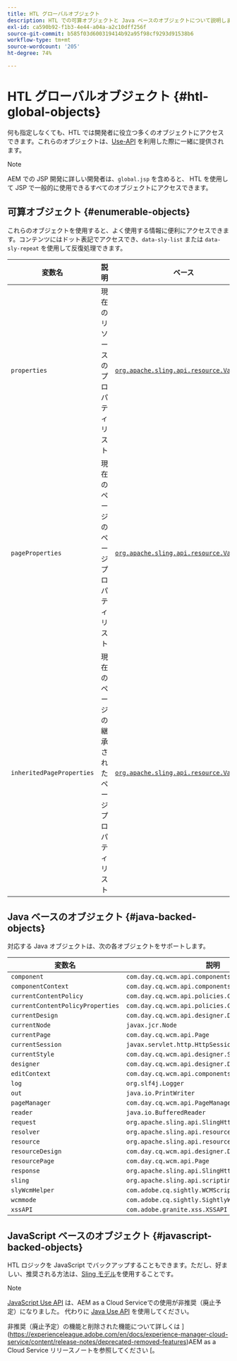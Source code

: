 ```yaml
---
title: HTL グローバルオブジェクト
description: HTL での可算オブジェクトと Java ベースのオブジェクトについて説明します。
exl-id: ca590b92-f1b3-4e44-a04a-a2c10dff256f
source-git-commit: b585f03d600319414b92a95f98cf9293d91538b6
workflow-type: tm+mt
source-wordcount: '205'
ht-degree: 74%

---
```



# HTL グローバルオブジェクト {#htl-global-objects}

何も指定しなくても、HTL では開発者に役立つ多くのオブジェクトにアクセスできます。これらのオブジェクトは、[Use-API](java-use-api.md) を利用した際に一緒に提供されます。

>[!NOTE]
>
>AEM での JSP 開発に詳しい開発者は、`global.jsp` を含めると、 HTL を使用して JSP で一般的に使用できるすべてのオブジェクトにアクセスできます。

## 可算オブジェクト {#enumerable-objects}

これらのオブジェクトを使用すると、よく使用する情報に便利にアクセスできます。コンテンツにはドット表記でアクセスでき、`data-sly-list` または `data-sly-repeat` を使用して反復処理できます。

| 変数名 | 説明 | ベース |
|--- |--- |--- |
| `properties` | 現在のリソースのプロパティリスト | [`org.apache.sling.api.resource.ValueMap`](https://developer.adobe.com/experience-manager/reference-materials/6-5/javadoc/org/apache/sling/api/resource/ValueMap.html) |
| `pageProperties` | 現在のページのページプロパティリスト | [`org.apache.sling.api.resource.ValueMap`](https://developer.adobe.com/experience-manager/reference-materials/6-5/javadoc/org/apache/sling/api/resource/ValueMap.html) |
| `inheritedPageProperties` | 現在のページの継承されたページプロパティリスト | [`org.apache.sling.api.resource.ValueMap`](https://developer.adobe.com/experience-manager/reference-materials/6-5/javadoc/org/apache/sling/api/resource/ValueMap.html) |

## Java ベースのオブジェクト {#java-backed-objects}

対応する Java オブジェクトは、次の各オブジェクトをサポートします。

| 変数名 | 説明 |
|---|---|
| `component` | `com.day.cq.wcm.api.components.Component` |
| `componentContext` | `com.day.cq.wcm.api.components.ComponentContext` |
| `currentContentPolicy` | `com.day.cq.wcm.api.policies.ContentPolicy` |
| `currentContentPolicyProperties` | `com.day.cq.wcm.api.policies.ContentPolicy` |
| `currentDesign` | `com.day.cq.wcm.api.designer.Design` |
| `currentNode` | `javax.jcr.Node` |
| `currentPage` | `com.day.cq.wcm.api.Page` |
| `currentSession` | `javax.servlet.http.HttpSession` |
| `currentStyle` | `com.day.cq.wcm.api.designer.Style` |
| `designer` | `com.day.cq.wcm.api.designer.Designer` |
| `editContext` | `com.day.cq.wcm.api.components.EditContext` |
| `log` | `org.slf4j.Logger` |
| `out` | `java.io.PrintWriter` |
| `pageManager` | `com.day.cq.wcm.api.PageManager` |
| `reader` | `java.io.BufferedReader` |
| `request` | `org.apache.sling.api.SlingHttpServletRequest` |
| `resolver` | `org.apache.sling.api.resource.ResourceResolver` |
| `resource` | `org.apache.sling.api.resource.Resource` |
| `resourceDesign` | `com.day.cq.wcm.api.designer.Design` |
| `resourcePage` | `com.day.cq.wcm.api.Page` |
| `response` | `org.apache.sling.api.SlingHttpServletResponse` |
| `sling` | `org.apache.sling.api.scripting.SlingScriptHelper` |
| `slyWcmHelper` | `com.adobe.cq.sightly.WCMScriptHelper` |
| `wcmmode` | `com.adobe.cq.sightly.SightlyWCMMode` |
| `xssAPI` | `com.adobe.granite.xss.XSSAPI` |

## JavaScript ベースのオブジェクト {#javascript-backed-objects}

HTL ロジックを JavaScript でバックアップすることもできます。ただし、好ましい、推奨される方法は、[Sling モデル](https://sling.apache.org/documentation/bundles/models.html)を使用することです。

>[!NOTE]
>
>[JavaScript Use API](https://github.com/adobe/htl-spec/blob/master/SPECIFICATION.md#42-javascript-use-api) は、AEM as a Cloud Serviceでの使用が非推奨（廃止予定）になりました。 代わりに [Java Use API](https://experienceleague.adobe.com/en/docs/experience-manager-htl/content/java-use-ap) を使用してください。
>
>非推奨（廃止予定）の機能と削除された機能について詳しくは ](https://experienceleague.adobe.com/en/docs/experience-manager-cloud-service/content/release-notes/deprecated-removed-features)AEM as a Cloud Service リリースノートを参照してください [。
